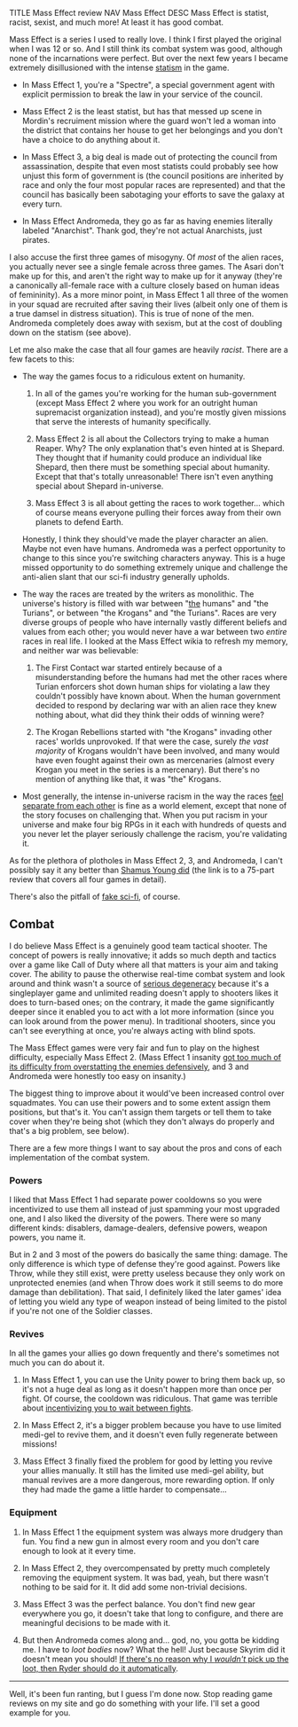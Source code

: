 TITLE Mass Effect review
NAV Mass Effect
DESC Mass Effect is statist, racist, sexist, and much more! At least it has good combat.

Mass Effect is a series I used to really love. I think I first played the original when I was 12 or so. And I still think its combat system was good, although none of the incarnations were perfect. But over the next few years I became extremely disillusioned with the intense [statism](/protagonism/anarchism) in the game.

* In Mass Effect 1, you're a "Spectre", a special government agent with explicit permission to break the law in your service of the council.

* Mass Effect 2 is the least statist, but has that messed up scene in Mordin's recruiment mission where the guard won't led a woman into the district that contains her house to get her belongings and you don't have a choice to do anything about it.

* In Mass Effect 3, a big deal is made out of protecting the council from assassination, despite that even most statists could probably see how unjust this form of government is (the council positions are inherited by race and only the four most popular races are represented) and that the council has basically been sabotaging your efforts to save the galaxy at every turn.

* In Mass Effect Andromeda, they go as far as having enemies literally labeled "Anarchist". Thank god, they're not actual Anarchists, just pirates.

I also accuse the first three games of misogyny. Of *most* of the alien races, you actually never see a single female across three games. The Asari don't make up for this, and aren't the right way to make up for it anyway (they're a canonically all-female race with a culture closely based on human ideas of femininity). As a more minor point, in Mass Effect 1 all three of the women in your squad are recruited after saving their lives (albeit only one of them is a true damsel in distress situation). This is true of none of the men. Andromeda completely does away with sexism, but at the cost of doubling down on the statism (see above).

Let me also make the case that all four games are heavily *racist*. There are a few facets to this:

* The way the games focus to a ridiculous extent on humanity.

	1. In all of the games you're working for the human sub-government (except Mass Effect 2 where you work for an outright human supremacist organization instead), and you're mostly given missions that serve the interests of humanity specifically.

	2. Mass Effect 2 is all about the Collectors trying to make a human Reaper. Why? The only explanation that's even hinted at is Shepard. They thought that if humanity could produce an individual like Shepard, then there must be something special about humanity. Except that that's totally unreasonable! There isn't even anything special about Shepard in-universe.

	3. Mass Effect 3 is all about getting the races to work together... which of course means everyone pulling their forces away from their own planets to defend Earth.

	Honestly, I think they should've made the player character an alien. Maybe not even have humans. Andromeda was a perfect opportunity to change to this since you're switching characters anyway. This is a huge missed opportunity to do something extremely unique and challenge the anti-alien slant that our sci-fi industry generally upholds.

* The way the races are treated by the writers as monolithic. The universe's history is filled with war between "[the](/argument/connotations) humans" and "the Turians", or between "the Krogans" and "the Turians". Races are very diverse groups of people who have internally vastly different beliefs and values from each other; you would never have a war between two *entire* races in real life. I looked at the Mass Effect wikia to refresh my memory, and neither war was believable:

	1. The First Contact war started entirely because of a misunderstanding before the humans had met the other races where Turian enforcers shot down human ships for violating a law they couldn't possibly have known about. When the human government decided to respond by declaring war with an alien race they knew nothing about, what did they think their odds of winning were?

	2. The Krogan Rebellions started with "the Krogans" invading other races' worlds unprovoked. If that were the case, surely *the vast majority* of Krogans wouldn't have been involved, and many would have even fought against their own as mercenaries (almost every Krogan you meet in the series is a mercenary). But there's no mention of anything like that, it was "the" Krogans.

* Most generally, the intense in-universe racism in the way the races [feel separate from each other](/protagonism/group_identity) is fine as a world element, except that none of the story focuses on challenging that. When you put racism in your universe and make four big RPGs in it each with hundreds of quests and you never let the player seriously challenge the racism, you're validating it.

As for the plethora of plotholes in Mass Effect 2, 3, and Andromeda, I can't possibly say it any better than [Shamus Young did](https://www.shamusyoung.com/twentysidedtale/?p=27792) (the link is to a 75-part review that covers all four games in detail).

There's also the pitfall of [fake sci-fi](/fiction/fake_sci-fi), of course.

## Combat

I do believe Mass Effect is a genuinely good team tactical shooter. The concept of powers is really innovative; it adds so much depth and tactics over a game like Call of Duty where all that matters is your aim and taking cover. The ability to pause the otherwise real-time combat system and look around and think wasn't a source of [serious degeneracy](/game_design/turn_timers) because it's a singleplayer game and unlimited reading doesn't apply to shooters likes it does to turn-based ones; on the contrary, it made the game significantly deeper since it enabled you to act with a lot more information (since you can look around from the power menu). In traditional shooters, since you can't see everything at once, you're always acting with blind spots.

The Mass Effect games were very fair and fun to play on the highest difficulty, especially Mass Effect 2. (Mass Effect 1 insanity [got too much of its difficulty from overstatting the enemies defensively](/game_design/cheap_difficulty), and 3 and Andromeda were honestly too easy on insanity.)

The biggest thing to improve about it would've been increased control over squadmates. You can use their powers and to some extent assign them positions, but that's it. You can't assign them targets or tell them to take cover when they're being shot (which they don't always do properly and that's a big problem, see below).

There are a few more things I want to say about the pros and cons of each implementation of the combat system.

### Powers

I liked that Mass Effect 1 had separate power cooldowns so you were incentivized to use them all instead of just spamming your most upgraded one, and I also liked the diversity of the powers. There were so many different kinds: disablers, damage-dealers, defensive powers, weapon powers, you name it.

But in 2 and 3 most of the powers do basically the same thing: damage. The only difference is which type of defense they're good against. Powers like Throw, while they still exist, were pretty useless because they only work on unprotected enemies (and when Throw does work it still seems to do more damage than debilitation). That said, I definitely liked the later games' idea of letting you wield any type of weapon instead of being limited to the pistol if you're not one of the Soldier classes.

### Revives

In all the games your allies go down frequently and there's sometimes not much you can do about it.

1. In Mass Effect 1, you can use the Unity power to bring them back up, so it's not a huge deal as long as it doesn't happen more than once per fight. Of course, the cooldown was ridiculous. That game was terrible about [incentivizing you to wait between fights](/game_design/healing).

2. In Mass Effect 2, it's a bigger problem because you have to use limited medi-gel to revive them, and it doesn't even fully regenerate between missions!

3. Mass Effect 3 finally fixed the problem for good by letting you revive your allies manually. It still has the limited use medi-gel ability, but manual revives are a more dangerous, more rewarding option. If only they had made the game a little harder to compensate...

### Equipment

1. In Mass Effect 1 the equipment system was always more drudgery than fun. You find a new gun in almost every room and you don't care enough to look at it every time.

2. In Mass Effect 2, they overcompensated by pretty much completely removing the equipment system. It was bad, yeah, but there wasn't nothing to be said for it. It did add some non-trivial decisions.

3. Mass Effect 3 was the perfect balance. You don't find new gear everywhere you go, it doesn't take that long to configure, and there are meaningful decisions to be made with it.

4. But then Andromeda comes along and... god, no, you gotta be kidding me. I have to *loot bodies* now? What the hell! Just because Skyrim did it doesn't mean you should! [If there's no reason why I *wouldn't* pick up the loot, then Ryder should do it automatically](/game_design/forking_interests).

---

Well, it's been fun ranting, but I guess I'm done now. Stop reading game reviews on my site and go do something with your life. I'll set a good example for you.

